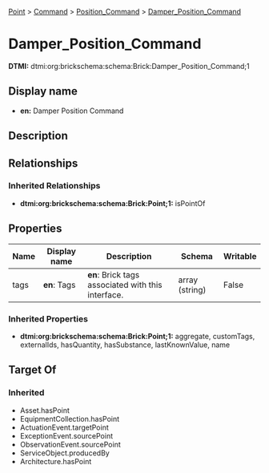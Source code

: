 [Point](../../Point.md) > [Command](../Command.md) > [Position_Command](Position_Command.md) > [Damper_Position_Command](.)
# Damper_Position_Command
**DTMI:** dtmi:org:brickschema:schema:Brick:Damper_Position_Command;1
## Display name
- **en:** Damper Position Command
## Description
## Relationships
### Inherited Relationships
* **dtmi:org:brickschema:schema:Brick:Point;1:** isPointOf
## Properties
|Name|Display name|Description|Schema|Writable|
|-|-|-|-|-|
|tags|**en**: Tags|**en**: Brick tags associated with this interface.|array (string)|False|
### Inherited Properties
* **dtmi:org:brickschema:schema:Brick:Point;1:** aggregate, customTags, externalIds, hasQuantity, hasSubstance, lastKnownValue, name
## Target Of
### Inherited
* Asset.hasPoint
* EquipmentCollection.hasPoint
* ActuationEvent.targetPoint
* ExceptionEvent.sourcePoint
* ObservationEvent.sourcePoint
* ServiceObject.producedBy
* Architecture.hasPoint
